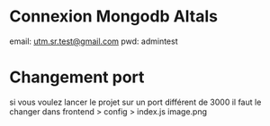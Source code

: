 # Connexion Mongodb Altals

email: utm.sr.test@gmail.com
pwd: admintest

# Changement port

si vous voulez lancer le projet sur un port différent de 3000 il faut le changer dans frontend > config > index.js
image.png

